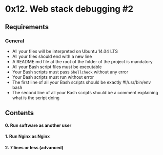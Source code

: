 # 0x12. Web stack debugging #2


## Requirements

### General

-   All your files will be interpreted on Ubuntu 14.04 LTS
-   All your files should end with a new line
-   A README.md file at the root of the folder of the project is mandatory
-   All your Bash script files must be executable
-   Your Bash scripts must pass  `Shellcheck`  without any error
-   Your Bash scripts must run without error
-   The first line of all your Bash scripts should be exactly #!/usr/bin/env bash
-   The second line of all your Bash scripts should be a comment explaining what is the script doing

## Contents
#### 0. Run software as another user
#### 1. Run Nginx as Nginx
#### 2. 7 lines or less (advanced)
